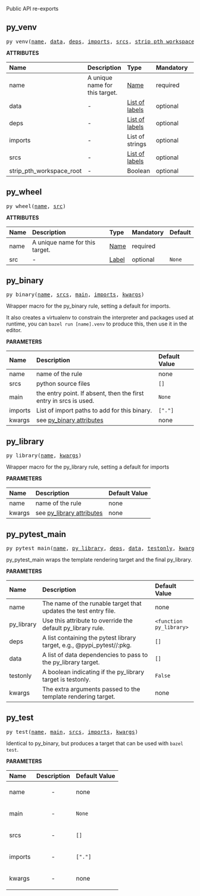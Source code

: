 <!-- Generated with Stardoc: http://skydoc.bazel.build -->

Public API re-exports

<a id="py_venv"></a>

## py_venv

<pre>
py_venv(<a href="#py_venv-name">name</a>, <a href="#py_venv-data">data</a>, <a href="#py_venv-deps">deps</a>, <a href="#py_venv-imports">imports</a>, <a href="#py_venv-srcs">srcs</a>, <a href="#py_venv-strip_pth_workspace_root">strip_pth_workspace_root</a>)
</pre>



**ATTRIBUTES**


| Name  | Description | Type | Mandatory | Default |
| :------------- | :------------- | :------------- | :------------- | :------------- |
| <a id="py_venv-name"></a>name |  A unique name for this target.   | <a href="https://bazel.build/concepts/labels#target-names">Name</a> | required |  |
| <a id="py_venv-data"></a>data |  -   | <a href="https://bazel.build/concepts/labels">List of labels</a> | optional | <code>[]</code> |
| <a id="py_venv-deps"></a>deps |  -   | <a href="https://bazel.build/concepts/labels">List of labels</a> | optional | <code>[]</code> |
| <a id="py_venv-imports"></a>imports |  -   | List of strings | optional | <code>[]</code> |
| <a id="py_venv-srcs"></a>srcs |  -   | <a href="https://bazel.build/concepts/labels">List of labels</a> | optional | <code>[]</code> |
| <a id="py_venv-strip_pth_workspace_root"></a>strip_pth_workspace_root |  -   | Boolean | optional | <code>True</code> |


<a id="py_wheel"></a>

## py_wheel

<pre>
py_wheel(<a href="#py_wheel-name">name</a>, <a href="#py_wheel-src">src</a>)
</pre>



**ATTRIBUTES**


| Name  | Description | Type | Mandatory | Default |
| :------------- | :------------- | :------------- | :------------- | :------------- |
| <a id="py_wheel-name"></a>name |  A unique name for this target.   | <a href="https://bazel.build/concepts/labels#target-names">Name</a> | required |  |
| <a id="py_wheel-src"></a>src |  -   | <a href="https://bazel.build/concepts/labels">Label</a> | optional | <code>None</code> |


<a id="py_binary"></a>

## py_binary

<pre>
py_binary(<a href="#py_binary-name">name</a>, <a href="#py_binary-srcs">srcs</a>, <a href="#py_binary-main">main</a>, <a href="#py_binary-imports">imports</a>, <a href="#py_binary-kwargs">kwargs</a>)
</pre>

Wrapper macro for the py_binary rule, setting a default for imports.

It also creates a virtualenv to constrain the interpreter and packages used at runtime,
you can `bazel run [name].venv` to produce this, then use it in the editor.


**PARAMETERS**


| Name  | Description | Default Value |
| :------------- | :------------- | :------------- |
| <a id="py_binary-name"></a>name |  name of the rule   |  none |
| <a id="py_binary-srcs"></a>srcs |  python source files   |  <code>[]</code> |
| <a id="py_binary-main"></a>main |  the entry point. If absent, then the first entry in srcs is used.   |  <code>None</code> |
| <a id="py_binary-imports"></a>imports |  List of import paths to add for this binary.   |  <code>["."]</code> |
| <a id="py_binary-kwargs"></a>kwargs |  see [py_binary attributes](./py_binary)   |  none |


<a id="py_library"></a>

## py_library

<pre>
py_library(<a href="#py_library-name">name</a>, <a href="#py_library-kwargs">kwargs</a>)
</pre>

Wrapper macro for the py_library rule, setting a default for imports

**PARAMETERS**


| Name  | Description | Default Value |
| :------------- | :------------- | :------------- |
| <a id="py_library-name"></a>name |  name of the rule   |  none |
| <a id="py_library-kwargs"></a>kwargs |  see [py_library attributes](./py_library)   |  none |


<a id="py_pytest_main"></a>

## py_pytest_main

<pre>
py_pytest_main(<a href="#py_pytest_main-name">name</a>, <a href="#py_pytest_main-py_library">py_library</a>, <a href="#py_pytest_main-deps">deps</a>, <a href="#py_pytest_main-data">data</a>, <a href="#py_pytest_main-testonly">testonly</a>, <a href="#py_pytest_main-kwargs">kwargs</a>)
</pre>

py_pytest_main wraps the template rendering target and the final py_library.

**PARAMETERS**


| Name  | Description | Default Value |
| :------------- | :------------- | :------------- |
| <a id="py_pytest_main-name"></a>name |  The name of the runable target that updates the test entry file.   |  none |
| <a id="py_pytest_main-py_library"></a>py_library |  Use this attribute to override the default py_library rule.   |  <code>&lt;function py_library&gt;</code> |
| <a id="py_pytest_main-deps"></a>deps |  A list containing the pytest library target, e.g., @pypi_pytest//:pkg.   |  <code>[]</code> |
| <a id="py_pytest_main-data"></a>data |  A list of data dependencies to pass to the py_library target.   |  <code>[]</code> |
| <a id="py_pytest_main-testonly"></a>testonly |  A boolean indicating if the py_library target is testonly.   |  <code>False</code> |
| <a id="py_pytest_main-kwargs"></a>kwargs |  The extra arguments passed to the template rendering target.   |  none |


<a id="py_test"></a>

## py_test

<pre>
py_test(<a href="#py_test-name">name</a>, <a href="#py_test-main">main</a>, <a href="#py_test-srcs">srcs</a>, <a href="#py_test-imports">imports</a>, <a href="#py_test-kwargs">kwargs</a>)
</pre>

Identical to py_binary, but produces a target that can be used with `bazel test`.

**PARAMETERS**


| Name  | Description | Default Value |
| :------------- | :------------- | :------------- |
| <a id="py_test-name"></a>name |  <p align="center"> - </p>   |  none |
| <a id="py_test-main"></a>main |  <p align="center"> - </p>   |  <code>None</code> |
| <a id="py_test-srcs"></a>srcs |  <p align="center"> - </p>   |  <code>[]</code> |
| <a id="py_test-imports"></a>imports |  <p align="center"> - </p>   |  <code>["."]</code> |
| <a id="py_test-kwargs"></a>kwargs |  <p align="center"> - </p>   |  none |


